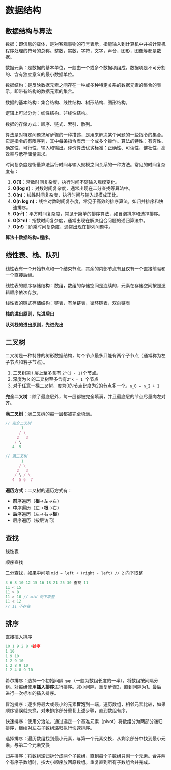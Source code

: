 # 数据结构

## 数据结构与算法

数据：即信息的载体，是对客观事物的符号表示，指能输入到计算机中并被计算机程序处理的符号的总称。整数，实数，字符，文字，声音，图形，图像等都是数据。

数据元素：是数据的基本单位，一般由一个或多个数据项组成。数据项是不可分割的、含有独立意义的最小数据单位。

数据结构：是反映数据元素之间存在一种或多种特定关系的数据元素的集合的表示，即带有结构的数据元素的集合。



数据的基本结构：集合结构、线性结构、树形结构、图形结构。

逻辑上可以分为：线性结构、非线性结构。

数据的存储方式：顺序、链式、索引、散列。



算法是对特定问题求解步骤的一种描述，是用来解决某个问题的一些指令的集合。它是指令的有限序列，其中每条指令表示一个或多个操作。算法的特性：有穷性、确定性、可行性、输入和输出。评价算法优劣标准：正确性、可读性、健壮性、高效率与低存储量需求。



时间复杂度是衡量算法运行时间与输入规模之间关系的一种方法。常见的时间复杂度有：

1. **O(1)**：常数时间复杂度，执行时间不随输入规模变化。
2. **O(log n)**：对数时间复杂度，通常出现在二分查找等算法中。
3. **O(n)**：线性时间复杂度，执行时间与输入规模成正比。
4. **O(n log n)**：线性对数时间复杂度，常见于高效的排序算法，如归并排序和快速排序。
5. **O(n²)**：平方时间复杂度，常见于简单的排序算法，如冒泡排序和选择排序。
6. **O(2^n)**：指数时间复杂度，通常出现在解决组合问题的递归算法中。
7. **O(n!)**：阶乘时间复杂度，通常出现在排列问题中。



**算法十数据结构=程序。**



## 线性表、栈、队列

线性表有一个开始节点和一个结束节点，其余的内部节点有且仅有一个直接前驱和一个直接后继。

线性表的顺序存储结构：数组，数组的存储空间是连续的，元素在存储空间按照逻辑顺序依次存放。

线性表的链式存储结构：链表，有单链表，循环链表，双向链表



**栈的进出原则，先进后出**

**队列栈的进出原则，先进先出**



## 二叉树

二叉树是一种特殊的树形数据结构，每个节点最多只能有两个子节点（通常称为左子节点和右子节点）。

1. 二叉树第 i 层上至多含有 `2^(i - 1)`个节点。
2. 深度为 k 的二叉树至多含有`2^k - 1 `个节点
3. 对于任意一棵二叉树，度为0的节点比度为2的节点多一个。`n_0 = n_2 + 1`

**完全二叉树**：除了最底层外，每一层都被完全填满，并且最底层的节点尽量向左对齐。

**满二叉树**：满二叉树的每一层都被完全填满。

``` javascript
// 完全二叉树
       1
      / \
     2   3
    / \ 
   4  5

// 满二叉树
       1
      / \
     2   3
    / \ / \
   4  5 6  7
```

**遍历方式**：二叉树的遍历方式有：

- **前**序遍历（**根**->左->右）
- **中**序遍历（左->**根**->右）
- **后**序遍历（左->右->**根**）
- 层序遍历（按层访问）





## 查找

线性表

顺序查找

二分查找，如果中间项 `mid = left + (right - left) // 2` 向下取整

```javascript
3 6 8 10 12 15 16 18 21 25 30 查找 11
11 < 15
11 > 8
11 > 10 // mid 向下取整
11 < 12
// 11 不存在
```



## 排序

直接插入排序

```javascript
10 1 9 2 8 4排序
1 10
1 9 10
1 2 9 10
1 2 8 9 10
1 2 4 8 9 10
```

希尔排序：选择一个初始间隔 `gap`（一般为数组长度的一半），将数组按间隔分组。对每组使用**插入排序**进行排序。减小间隔，重复步骤2，直到间隔为1。最后进行一次标准的插入排序。

冒泡排序：逐步将最大或最小的元素**冒泡**到一端，遍历数组，相邻元素比较，如果顺序错误就交换，对未排序部分重复上述步骤，直到数组有序。

快速排序：使用分治法，通过选定一个基准元素（pivot）将数组分为两部分递归排序，继续对左右子数组递归执行快速排序。

选择排序：遍历数组找到最小元素，与第一个元素交换，从剩余部分中找到最小元素，与第二个元素交换

归并排序：将数组递归拆分成两个子数组，直到每个子数组只剩一个元素。合并两个有序子数组时，按大小顺序放回原数组。重复直到所有子数组合并完成。







